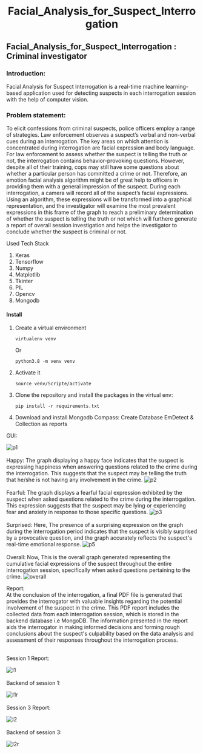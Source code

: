 <div align="center">

# Facial_Analysis_for_Suspect_Interrogation

</div>

## Facial_Analysis_for_Suspect_Interrogation : Criminal investigator 

### Introduction:
Facial Analysis for Suspect Interrogation is a real-time machine learning-based application used for detecting suspects in each interrogation session with the help of computer vision.

### Problem statement:
To elicit confessions from criminal suspects, police officers employ a range of strategies. Law
enforcement observes a suspect’s verbal and non-verbal cues during an interrogation. The key
areas on which attention is concentrated during interrogation are facial expression and body
language. For law enforcement to assess whether the suspect is telling the truth or not, the
interrogation contains behavior-provoking questions. However, despite all of their training,
cops may still have some questions about whether a particular person has committed a crime
or not. Therefore, an emotion facial analysis algorithm might be of great help to officers in providing
them with a general impression of the suspect. During each interrogation, a camera will record
all of the suspect’s facial expressions. Using an algorithm, these expressions will be transformed
into a graphical representation, and the investigator will examine the most prevalent expressions
in this frame of the graph to reach a preliminary determination of whether the suspect is telling
the truth or not which will furthere generate a report of overall session investigation and helps the
investigator to conclude whether the suspect is criminal or not.

Used Tech Stack
1. Keras
2. Tensorflow
3. Numpy
4. Matplotlib
5. Tkinter
6. PIL
7. Opencv
8. Mongodb

#### Install

1. Create a virtual environment

    `virtualenv venv`

    Or

    `python3.8 -m venv venv`

2. Activate it

    `source venv/Scripte/activate`

3. Clone the repository and install the packages in the virtual env:

    `pip install -r requirements.txt`

4. Download and install Mongodb Compass:
       Create Database EmDetect & Collection as reports
    
GUI:

![p1](https://github.com/OMDUBEY21/Facial_Analysis_for_Suspect_Interrogation/assets/84987833/9d1c2e01-59f2-43dc-a702-fcf5ca6fcd19)
<br>
<br>
Happy: The graph displaying a happy face indicates that the suspect is expressing happiness when answering questions related to the crime during the interrogation. This suggests that the suspect may be telling the truth that he/she is not having any involvement in the crime.
![p2](https://github.com/OMDUBEY21/Facial_Analysis_for_Suspect_Interrogation/assets/84987833/ef7e06d8-c66b-41fb-8be5-8af020405231)
<br>
<br>
Fearful: The graph displays a fearful facial expression exhibited by the suspect when asked questions related to the crime during the interrogation. This expression suggests that the suspect may be lying or experiencing fear and anxiety in response to those specific questions.
![p3](https://github.com/OMDUBEY21/Facial_Analysis_for_Suspect_Interrogation/assets/84987833/eeac3304-bea1-4cf7-9e46-73cedc5bcae6)
<br>
<br>
Surprised: Here, The presence of a surprising expression on the graph during the interrogation period indicates that the suspect is visibly surprised by a provocative question, and the graph accurately reflects the suspect's real-time emotional response. 
![p5](https://github.com/OMDUBEY21/Facial_Analysis_for_Suspect_Interrogation/assets/84987833/ef772395-1f52-4ce1-942d-6618109884ed)
<br>
<br>
Overall: Now, This is the overall graph generated representing the cumulative facial expressions of the suspect throughout the entire interrogation session, specifically when asked questions pertaining to the crime. 
![overall](https://github.com/OMDUBEY21/Facial_Analysis_for_Suspect_Interrogation/assets/84987833/7c7f1a7d-4ba4-4c5f-9127-d755eb924527)


Report:
<br>
At the conclusion of the interrogation, a final PDF file is generated that provides the interrogator with valuable insights regarding the potential involvement of the suspect in the crime. This PDF report includes the collected data from each interrogation session, which is stored in the backend database i.e MongoDB. The information presented in the report aids the interrogator in making informed decisions and forming rough conclusions about the suspect's culpability based on the data analysis and assessment of their responses throughout the interrogation process.
<br>
<br>

   Session 1 Report:
   
   ![l1](https://github.com/OMDUBEY21/Facial_Analysis_for_Suspect_Interrogation/assets/84987833/fb579434-cf33-463a-8d6b-23caf353e059)
   <br>
   <br>
   Backend of session 1:
   
   ![l1r](https://github.com/OMDUBEY21/Facial_Analysis_for_Suspect_Interrogation/assets/84987833/306af9db-ea75-484b-97d7-32b1632399ab)
    <br>
    <br>
    Session 3 Report:
    
   ![l2](https://github.com/OMDUBEY21/Facial_Analysis_for_Suspect_Interrogation/assets/84987833/7467c58a-cff8-42c5-83d6-df5cedd959a2)
   <br>
   <br>
   Backend of session 3:
   
   ![l2r](https://github.com/OMDUBEY21/Facial_Analysis_for_Suspect_Interrogation/assets/84987833/7ad159aa-fd40-4ff9-9007-810a50f51fc1)    

    
